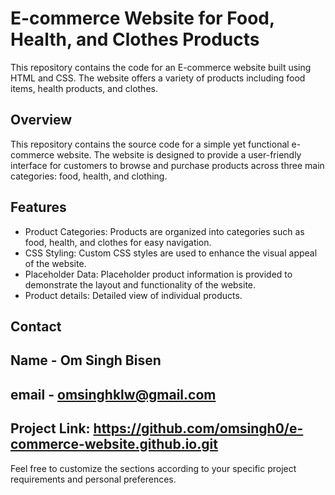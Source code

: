 # E-commerce Website for Food, Health, and Clothes Products

This repository contains the code for an E-commerce website built using HTML and CSS. The website offers a variety of products including food items, health products, and clothes.

## Overview
This repository contains the source code for a simple yet functional e-commerce website. 
The website is designed to provide a user-friendly interface for customers to browse and 
purchase products across three main categories: food, health, and clothing.

## Features
- Product Categories: Products are organized into categories such as food, health, and clothes for easy navigation.
- CSS Styling: Custom CSS styles are used to enhance the visual appeal of the website.
- Placeholder Data: Placeholder product information is provided to demonstrate the layout and functionality of the website.
- Product details: Detailed view of individual products.

## Contact
## Name - Om Singh Bisen
## email - omsinghklw@gmail.com
## Project Link: https://github.com/omsingh0/e-commerce-website.github.io.git 

Feel free to customize the sections according to your specific project requirements and personal preferences.
